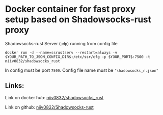 # Docker container for fast proxy setup based on Shadowsocks-rust proxy

Shadowsocks-rust Server (`udp`) running from config file

```shell
docker run -d --name=ssrustserv --restart=always -v $YOUR_PATH_TO_JSON_CONFIG_DIR$:/etc/ssr/cfg -p $YOUR_PORT$:7500 -t niiv0832/shadowsocks_rust
```

In config must be port `7500`. Config file name must be `"shadowsocks_r.json"`

## Links:
Link on docker hub: <a href="https://hub.docker.com/r/niiv0832/shadowsocks_rust">niiv0832/shadowsocks_rust</a>

Link on github: <a href="https://www.github.com/niiv0832/shadowsocks-rust_Dockerfile">niiv0832/Shadowsocks-rust</a>
